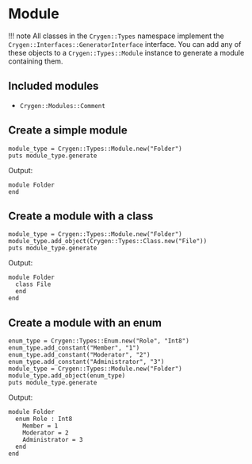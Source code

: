 # Module

!!! note 
    All classes in the `Crygen::Types` namespace implement the `Crygen::Interfaces::GeneratorInterface` interface.
    You can add any of these objects to a `Crygen::Types::Module` instance to generate a module containing them.

## Included modules

- `Crygen::Modules::Comment`

## Create a simple module

```crystal
module_type = Crygen::Types::Module.new("Folder")
puts module_type.generate
```

Output:
```crystal
module Folder
end
```

## Create a module with a class

```crystal
module_type = Crygen::Types::Module.new("Folder")
module_type.add_object(Crygen::Types::Class.new("File"))
puts module_type.generate
```

Output:
```crystal
module Folder
  class File
  end
end
```

## Create a module with an enum

```crystal
enum_type = Crygen::Types::Enum.new("Role", "Int8")
enum_type.add_constant("Member", "1")
enum_type.add_constant("Moderator", "2")
enum_type.add_constant("Administrator", "3")
module_type = Crygen::Types::Module.new("Folder")
module_type.add_object(enum_type)
puts module_type.generate
```

Output:
```crystal
module Folder
  enum Role : Int8
    Member = 1
    Moderator = 2
    Administrator = 3
  end
end
```